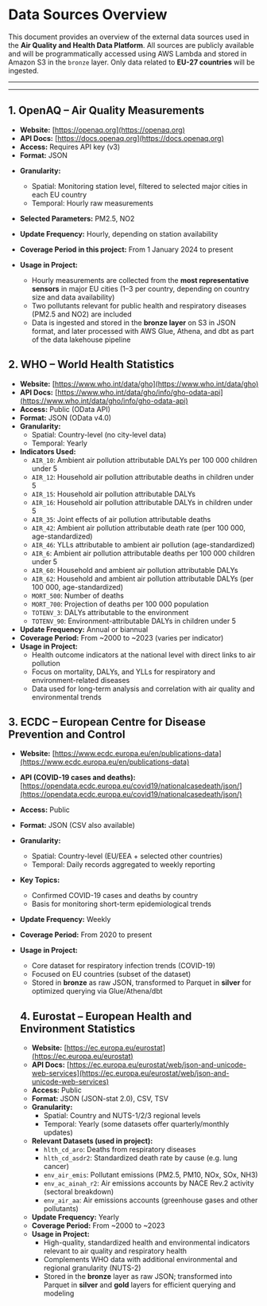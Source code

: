 # Data Sources Overview

This document provides an overview of the external data sources used in the **Air Quality and Health Data Platform**. All sources are publicly available and will be programmatically accessed using AWS Lambda and stored in Amazon S3 in the `bronze` layer. Only data related to **EU-27 countries** will be ingested.

---

---

## 1. OpenAQ – Air Quality Measurements

- **Website:** [https://openaq.org](https://openaq.org)
- **API Docs:** [https://docs.openaq.org](https://docs.openaq.org)
- **Access:** Requires API key (v3)
- **Format:** JSON

* **Granularity:**

  * Spatial: Monitoring station level, filtered to selected major cities in each EU country
  * Temporal: Hourly raw measurements
* **Selected Parameters:** PM2.5, NO2
* **Update Frequency:** Hourly, depending on station availability
* **Coverage Period in this project:** From 1 January 2024 to present
* **Usage in Project:**

  * Hourly measurements are collected from the **most representative sensors** in major EU cities (1–3 per country, depending on country size and data availability)
  * Two pollutants relevant for public health and respiratory diseases (PM2.5 and NO2) are included
  * Data is ingested and stored in the **bronze layer** on S3 in JSON format, and later processed with AWS Glue, Athena, and dbt as part of the data lakehouse pipeline

## 2. WHO – World Health Statistics

- **Website:** [https://www.who.int/data/gho](https://www.who.int/data/gho)
- **API Docs:** [https://www.who.int/data/gho/info/gho-odata-api](https://www.who.int/data/gho/info/gho-odata-api)
- **Access:** Public (OData API)
- **Format:** JSON (OData v4.0)
- **Granularity:**
  - Spatial: Country-level (no city-level data)
  - Temporal: Yearly
- **Indicators Used:**
  * `AIR_10`: Ambient air pollution attributable DALYs per 100 000 children under 5
  * `AIR_12`: Household air pollution attributable deaths in children under 5
  * `AIR_15`: Household air pollution attributable DALYs
  * `AIR_16`: Household air pollution attributable DALYs in children under 5
  * `AIR_35`: Joint effects of air pollution attributable deaths
  * `AIR_42`: Ambient air pollution attributable death rate (per 100 000, age-standardized)
  * `AIR_46`: YLLs attributable to ambient air pollution (age-standardized)
  * `AIR_6`: Ambient air pollution attributable deaths per 100 000 children under 5
  * `AIR_60`: Household and ambient air pollution attributable DALYs
  * `AIR_62`: Household and ambient air pollution attributable DALYs (per 100 000, age-standardized)
  * `MORT_500`: Number of deaths
  * `MORT_700`: Projection of deaths per 100 000 population
  * `TOTENV_3`: DALYs attributable to the environment
  * `TOTENV_90`: Environment-attributable DALYs in children under 5
- **Update Frequency:** Annual or biannual
- **Coverage Period:** From ~2000 to ~2023 (varies per indicator)
- **Usage in Project:**
  * Health outcome indicators at the national level with direct links to air pollution
  * Focus on mortality, DALYs, and YLLs for respiratory and environment-related diseases
  * Data used for long-term analysis and correlation with air quality and environmental trends

## 3. ECDC – European Centre for Disease Prevention and Control

* **Website:** [https://www.ecdc.europa.eu/en/publications-data](https://www.ecdc.europa.eu/en/publications-data)
* **API (COVID-19 cases and deaths):** [https://opendata.ecdc.europa.eu/covid19/nationalcasedeath/json/](https://opendata.ecdc.europa.eu/covid19/nationalcasedeath/json/)
* **Access:** Public
* **Format:** JSON (CSV also available)
* **Granularity:**

  * Spatial: Country-level (EU/EEA + selected other countries)
  * Temporal: Daily records aggregated to weekly reporting
* **Key Topics:**

  * Confirmed COVID-19 cases and deaths by country
  * Basis for monitoring short-term epidemiological trends
* **Update Frequency:** Weekly
* **Coverage Period:** From 2020 to present
* **Usage in Project:**

  * Core dataset for respiratory infection trends (COVID-19)
  * Focused on EU countries (subset of the dataset)
  * Stored in **bronze** as raw JSON, transformed to Parquet in **silver** for optimized querying via Glue/Athena/dbt

  ## 4. Eurostat – European Health and Environment Statistics


  * **Website:** [https://ec.europa.eu/eurostat](https://ec.europa.eu/eurostat)
  * **API Docs:** [https://ec.europa.eu/eurostat/web/json-and-unicode-web-services](https://ec.europa.eu/eurostat/web/json-and-unicode-web-services)
  * **Access:** Public
  * **Format:** JSON (JSON-stat 2.0), CSV, TSV
  * **Granularity:**
    * Spatial: Country and NUTS-1/2/3 regional levels
    * Temporal: Yearly (some datasets offer quarterly/monthly updates)
  * **Relevant Datasets (used in project):**
    * `hlth_cd_aro`: Deaths from respiratory diseases
    * `hlth_cd_asdr2`: Standardized death rate by cause (e.g. lung cancer)
    * `env_air_emis`: Pollutant emissions (PM2.5, PM10, NOx, SOx, NH3)
    * `env_ac_ainah_r2`: Air emissions accounts by NACE Rev.2 activity (sectoral breakdown)
    * `env_air_aa`: Air emissions accounts (greenhouse gases and other pollutants)
  * **Update Frequency:** Yearly
  * **Coverage Period:** From ~2000 to ~2023
  * **Usage in Project:**
    * High-quality, standardized health and environmental indicators relevant to air quality and respiratory health
    * Complements WHO data with additional environmental and regional granularity (NUTS-2)
    * Stored in the **bronze** layer as raw JSON; transformed into Parquet in **silver** and **gold** layers for efficient querying and modeling
